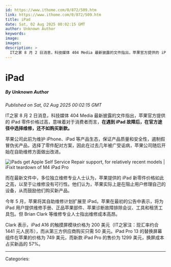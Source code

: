 ```yaml
---
id: https://www.ithome.com/0/872/509.htm
link: https://www.ithome.com/0/872/509.htm
title: iPad
date: Sat, 02 Aug 2025 00:02:15 GMT
author: Unknown Author
keywords: 
image: 
images: 
description: >
  IT之家 8 月 2 日消息，科技媒体 404 Media 最新披露的文件指出，苹果官方提供的 iPad 零件价格过高，意味着对于消费者而言，在遇到 iPad 故障后，在官方途径中选择维修，还不如购买新款。苹果公司此前为维护 iPhone、iPad 等产品生态，保证产品质量和安全性，遏制假冒伪劣产品，选择了零件配对方案，因此在过去几年被广受诟病，苹果公司随后开始在自助维修方面做出改进。而在最新文件中，多位独立维修专业人士认为，苹果提供的 iPad 新零件价格如此之高，以至于让维修没有可行性。他们认为，苹果实际上是在阻止用户修理自己的设备，从而鼓励他们购买新产品。今年 5 月，苹果将其自助维修计划扩展至 iPad。苹果在最初的公告中表示，将为 iPad 用户提供维修手册、正品苹果部件、苹果诊断故障排除会议、工具和租赁工具包。但 Brian Clark 等维修专业人士指出维修成本高昂。Clark 表示，iPad A16 的触摸屏模块价格为 200 美元（IT之家注：现汇率约合 1441 元人民币），而从第三方供应商购买只需 50 美元。iPad Pro 13 的替换屏幕组件在苹果的价格为 749 美元，而新款 iPad Pro 的售价为 1299 美元，换屏成本占买新品的 57%。
---
```

# iPad
##### By Unknown Author
_Published on Sat, 02 Aug 2025 00:02:15 GMT_

IT之家 8 月 2 日消息，科技媒体 404 Media 最新披露的文件指出，苹果官方提供的 iPad 零件价格过高，意味着对于消费者而言，**在遇到 iPad 故障后，在官方途径中选择维修，还不如购买新款。**

苹果公司此前为维护 iPhone、iPad 等产品生态，保证产品质量和安全性，遏制假冒伪劣产品，选择了零件配对方案，因此在过去几年被广受诟病，苹果公司随后开始在自助维修方面做出改进。

![iPads get Apple Self Service Repair support, for relatively recent models | iFixit teardown of M4 iPad Pro](https://img.ithome.com/newsuploadfiles/2025/8/809f4ae7-7e97-499c-b5fa-2f00dcdf35dd.jpg?x-bce-process=image/format,f_auto)

而在最新文件中，多位独立维修专业人士认为，苹果提供的 iPad 新零件价格如此之高，以至于让维修没有可行性。他们认为，苹果实际上是在阻止用户修理自己的设备，从而鼓励他们购买新产品。

今年 5 月，苹果将其自助维修计划扩展至 iPad。苹果在最初的公告中表示，将为 iPad 用户提供维修手册、正品苹果部件、苹果诊断故障排除会议、工具和租赁工具包。但 Brian Clark 等维修专业人士指出维修成本高昂。

Clark 表示，iPad A16 的触摸屏模块价格为 200 美元（IT之家注：现汇率约合 1441 元人民币），而从第三方供应商购买只需 50 美元。iPad Pro 13 的替换屏幕组件在苹果的价格为 749 美元，而新款 iPad Pro 的售价为 1299 美元，换屏成本占买新品的 57%。

---
Categories: 